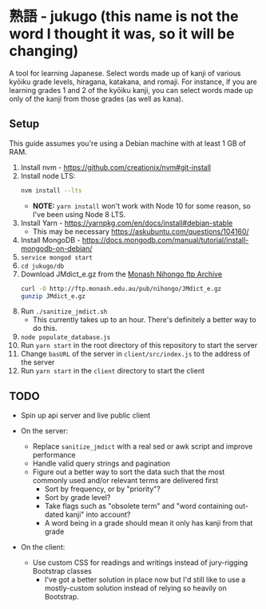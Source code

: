 # 熟語 - jukugo (this name is not the word I thought it was, so it will be changing)

A tool for learning Japanese.  Select words made up of kanji of various kyōiku grade levels, hiragana, katakana, and romaji.  For instance, if you are learning grades 1 and 2 of the kyōiku kanji, you can select words made up only of the kanji from those grades (as well as kana).

## Setup

This guide assumes you're using a Debian machine with at least 1 GB of RAM.

1. Install nvm - https://github.com/creationix/nvm#git-install
1. Install node LTS:
    ```sh
    nvm install --lts
    ```
    * **NOTE:** `yarn install` won't work with Node 10 for some reason, so I've been using Node 8 LTS.
1. Install Yarn - https://yarnpkg.com/en/docs/install#debian-stable
    * This may be necessary https://askubuntu.com/questions/104160/
1. Install MongoDB - https://docs.mongodb.com/manual/tutorial/install-mongodb-on-debian/
1. `service mongod start`
1. `cd jukugo/db`
1. Download JMdict_e.gz from the [Monash Nihongo ftp Archive][monash-ftp]
    ```sh
    curl -O http://ftp.monash.edu.au/pub/nihongo/JMdict_e.gz
    gunzip JMdict_e.gz
    ```
1. Run `./sanitize_jmdict.sh`
    * This currently takes up to an hour.  There's definitely a better way to do this.
1. `node populate_database.js`
1. Run `yarn start` in the root directory of this repository to start the server
1. Change `basURL` of the server in `client/src/index.js` to the address of the server
1. Run `yarn start` in the `client` directory to start the client

## TODO
* Spin up api server and live public client

* On the server:
    * Replace `sanitize_jmdict` with a real sed or awk script and improve performance
    * Handle valid query strings and pagination
    * Figure out a better way to sort the data such that the most commonly used and/or relevant terms are delivered first
        * Sort by frequency, or by "priority"?
        * Sort by grade level?
        * Take flags such as "obsolete term" and "word containing out-dated kanji" into account?
        * A word being in a grade should mean it only has kanji from that grade

* On the client:
    * Use custom CSS for readings and writings instead of jury-rigging Bootstrap classes
        * I've got a better solution in place now but I'd still like to use a mostly-custom solution instead of relying so heavily on Bootstrap.

[monash-ftp]: http://ftp.monash.edu.au/pub/nihongo/JMdict_e.gz
